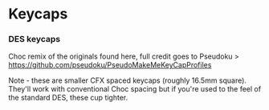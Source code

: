 # Keycaps

### DES keycaps
Choc remix of the originals found here, full credit goes to Pseudoku > https://github.com/pseudoku/PseudoMakeMeKeyCapProfiles

Note - these are smaller CFX spaced keycaps (roughly 16.5mm square). They'll work with conventional Choc spacing but if you're used to the feel of the standard DES, these cup tighter.
